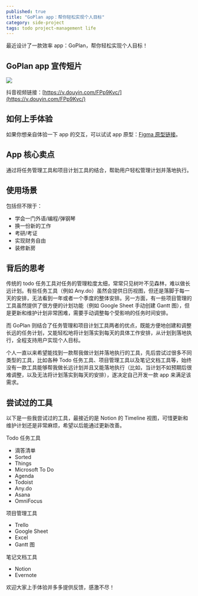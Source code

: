 ```yaml
---
published: true
title: "GoPlan app：帮你轻松实现个人目标"
category: side-project
tags: todo project-management life
---
```


最近设计了一款效率 app：GoPlan，帮你轻松实现个人目标！

## GoPlan app 宣传短片

[![](https://img.w2solo.com/photo/Goooooouwa/f5aedba6-5e02-44e0-8635-9c28ae21c9a3.png?imageView2/2/w/1920/q/100)](https://v.douyin.com/FPp9Kvc/)

抖音视频链接：[https://v.douyin.com/FPp9Kvc/](https://v.douyin.com/FPp9Kvc/)

## 如何上手体验

如果你想亲自体验一下 app 的交互，可以试试 app 原型：[Figma 原型链接](https://www.figma.com/proto/Fu798a22H3V7v9FX5Uwq8y/Timeline-app?node-id=107%3A1355&scaling=scale-down&page-id=28%3A178&starting-point-node-id=107%3A1355)。

## App 核心卖点

通过将任务管理工具和项目计划工具的结合，帮助用户轻松管理计划并落地执行。

## 使用场景

包括但不限于：

- 学会一门外语/编程/弹钢琴
- 换一份新的工作
- 考研/考证
- 实现财务自由
- 装修新房

## 背后的思考

传统的 todo 任务工具对任务的管理粒度太细，常常只见树叶不见森林，难以做长远计划。有些任务工具（例如 Any.do）虽然会提供日历视图，但还是落脚于每一天的安排，无法看到一年或者一个季度的整体安排。另一方面，有一些项目管理的工具虽然提供了很方便的计划功能（例如 Google Sheet 手动创建 Gantt 图），但是更新和维护计划非常困难，需要手动调整每个受影响的任务时间安排。

而 GoPlan 则结合了任务管理和项目计划工具两者的优点，既能方便地创建和调整长远的任务计划，又能轻松地将计划落实到每天的具体工作安排，从计划到落地执行，全程支持用户实现个人目标。

个人一直以来希望能找到一款帮我做计划并落地执行的工具，先后尝试过很多不同类型的工具，比如各种 Todo 任务工具、项目管理工具以及笔记文档工具等，始终没有一款工具能够帮我做长远计划并且又能落地执行（比如，当计划不如预期后很难调整，以及无法将计划落实到每天的安排），遂决定自己开发一款 app 来满足该需求。

## 尝试过的工具

以下是一些我尝试过的工具，最接近的是 Notion 的 Timeline 视图，可惜更新和维护计划还是非常麻烦，希望以后能通过更新改善。

Todo 任务工具

- 滴答清单
- Sorted
- Things
- Microsoft To Do
- Agenda
- Todoist
- Any.do
- Asana
- OmniFocus

项目管理工具

- Trello
- Google Sheet
- Excel
- Gantt 图

笔记文档工具

- Notion
- Evernote

欢迎大家上手体验并多多提供反馈，感激不尽！

